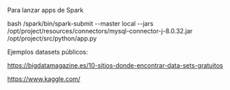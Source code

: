Para lanzar apps de Spark

bash /spark/bin/spark-submit --master local --jars /opt/project/resources/connectors/mysql-connector-j-8.0.32.jar /opt/project/src/python/app.py

Ejemplos datasets públicos:

https://bigdatamagazine.es/10-sitios-donde-encontrar-data-sets-gratuitos

https://www.kaggle.com/
